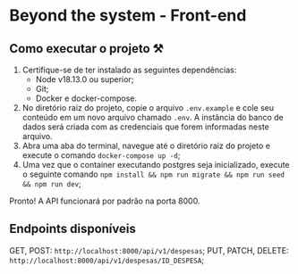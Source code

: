 # Beyond the system - Front-end

## Como executar o projeto ⚒️

1. Certifique-se de ter instalado as seguintes dependências:
    - Node v18.13.0 ou superior;
    - Git;
    - Docker e docker-compose. 
2. No diretório raiz do projeto, copie o arquivo `.env.example` e cole seu conteúdo em um novo arquivo chamado `.env`. A instância do banco de dados será criada com as credenciais que forem informadas neste arquivo.
3. Abra uma aba do terminal, navegue até o diretório raiz do projeto e execute o comando `docker-compose up -d`;
4. Uma vez que o container executando postgres seja inicializado, execute o seguinte comando `npm install && npm run migrate && npm run seed && npm run dev`;

Pronto! A API funcionará por padrão na porta 8000.

## Endpoints disponíveis

GET, POST: `http://localhost:8000/api/v1/despesas`;
PUT, PATCH, DELETE: `http://localhost:8000/api/v1/despesas/ID_DESPESA`;